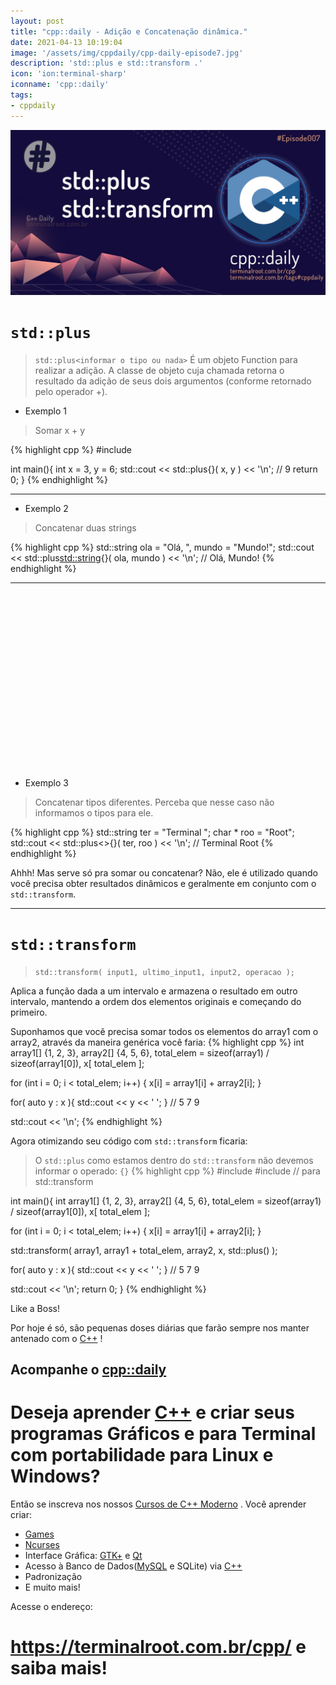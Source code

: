 ```yaml
---
layout: post
title: "cpp::daily - Adição e Concatenação dinâmica."
date: 2021-04-13 10:19:04
image: '/assets/img/cppdaily/cpp-daily-episode7.jpg'
description: 'std::plus e std::transform .'
icon: 'ion:terminal-sharp'
iconname: 'cpp::daily'
tags:
- cppdaily
---
```


![cpp::daily std::plus std::transform](/assets/img/cppdaily/cpp-daily-episode7.jpg)

# `std::plus`
> `std::plus<informar o tipo ou nada>`
É um objeto Function para realizar a adição. A classe de objeto cuja chamada retorna o resultado da adição de seus dois argumentos (conforme retornado pelo operador +). 

+ Exemplo 1
> Somar x + y

{% highlight cpp %}
#include <iostream>

int main(){
  int x = 3, y = 6;
  std::cout << std::plus<int>{}( x, y ) << '\n'; // 9
  return 0;
}
{% endhighlight %}

---

+ Exemplo 2
> Concatenar duas strings

{% highlight cpp %}
std::string ola = "Olá, ", mundo = "Mundo!";
std::cout << std::plus<std::string>{}( ola, mundo ) << '\n'; // Olá, Mundo!
{% endhighlight %}

---

<!-- QUADRADO -->
<script async src="//pagead2.googlesyndication.com/pagead/js/adsbygoogle.js"></script>
<ins class="adsbygoogle"
style="display:inline-block;width:336px;height:280px"
data-ad-client="ca-pub-2838251107855362"
data-ad-slot="5351066970"></ins>
<script>
(adsbygoogle = window.adsbygoogle || []).push({});
</script>



+ Exemplo 3
> Concatenar tipos diferentes. Perceba que nesse caso não informamos o tipos para ele.

{% highlight cpp %}
std::string ter = "Terminal ";
char * roo = "Root";
std::cout << std::plus<>{}( ter, roo ) << '\n'; // Terminal Root
{% endhighlight %}

Ahhh! Mas serve só pra somar ou concatenar? Não, ele é utilizado quando você precisa obter resultados dinâmicos e geralmente em conjunto com o `std::transform`.

---

# `std::transform`
> `std::transform( input1, ultimo_input1, input2, operacao );`

Aplica a função dada a um intervalo e armazena o resultado em outro intervalo, mantendo a ordem dos elementos originais e começando do primeiro.

Suponhamos que você precisa somar todos os elementos do array1 com o array2, através da maneira genérica você faria:
{% highlight cpp %}
int array1[] {1, 2, 3},
    array2[] {4, 5, 6},
    total_elem = sizeof(array1) / sizeof(array1[0]),
    x[ total_elem ];

for (int i = 0; i < total_elem; i++) {
x[i] = array1[i] + array2[i];
}

for( auto y : x ){
  std::cout << y << ' ';
} // 5 7 9

std::cout << '\n';
{% endhighlight %}

Agora otimizando seu código com `std::transform` ficaria:
> O `std::plus` como estamos dentro do `std::transform` não devemos informar o operado: `{}`
{% highlight cpp %}
#include <iostream>
#include <algorithm> // para std::transform

int main(){
  int array1[] {1, 2, 3},
      array2[] {4, 5, 6},
      total_elem = sizeof(array1) / sizeof(array1[0]),
      x[ total_elem ];

  for (int i = 0; i < total_elem; i++) {
  x[i] = array1[i] + array2[i]; 
  } 

  std::transform( array1, array1 + total_elem, array2, x, std::plus<int>() );

  for( auto y : x ){
    std::cout << y << ' ';
  } // 5 7 9

  std::cout << '\n';
  return 0;
}
{% endhighlight %}

Like a Boss!


<!-- RETANGULO LARGO 2 -->
<script async src="//pagead2.googlesyndication.com/pagead/js/adsbygoogle.js"></script>
<ins class="adsbygoogle"
style="display:block; text-align:center;"
data-ad-layout="in-article"
data-ad-format="fluid"
data-ad-client="ca-pub-2838251107855362"
data-ad-slot="8549252987"></ins>
<script>
(adsbygoogle = window.adsbygoogle || []).push({});
</script>

Por hoje é só, são pequenas doses diárias que farão sempre nos manter antenado com o [C++](https://terminalroot.com.br/cpp/) !

## Acompanhe o [cpp::daily](https://terminalroot.com.br/tags#cppdaily)

# Deseja aprender [C++](https://terminalroot.com.br/cpp/) e criar seus programas Gráficos e para Terminal com portabilidade para Linux e Windows?
Então se inscreva nos nossos [Cursos de C++ Moderno](https://terminalroot.com.br/cpp/) . Você aprender criar:
- [Games](https://terminalroot.com.br/tags#games)
- [Ncurses](https://terminalroot.com.br/2021/02/crie-programas-graficos-no-terminal-com-cpp-e-ncurses.html)
- Interface Gráfica: [GTK+](https://terminalroot.com.br/2020/08/anjuta-o-melhor-ide-para-c-com-gtkmm.html) e [Qt](https://terminalroot.com.br/2021/02/gerencie-suas-contas-financeiras-pessoais-com-terminal-finances.html)
- Acesso à Banco de Dados([MySQL](https://terminalroot.com.br/mysql/) e SQLite) via [C++](https://terminalroot.com.br/cpp/)
- Padronização
- E muito mais!

Acesse o endereço:
# <https://terminalroot.com.br/cpp/> e saiba mais!



